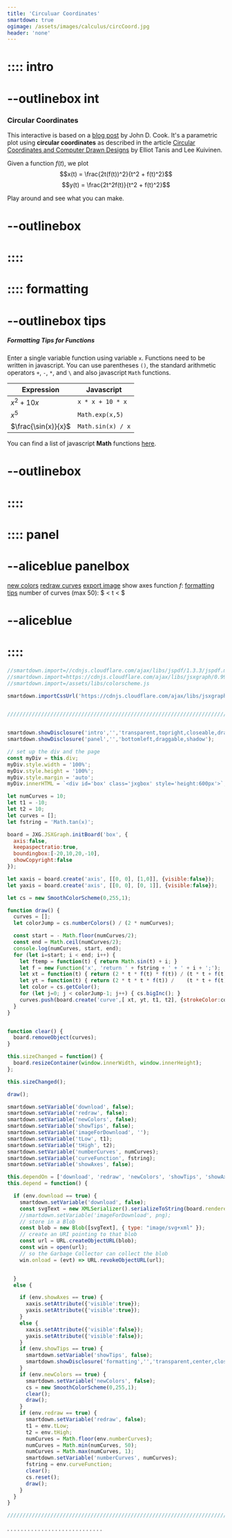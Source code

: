 ```yaml
---
title: 'Circuluar Coordinates'
smartdown: true
ogimage: /assets/images/calculus/circCoord.jpg
header: 'none'
---
```



# :::: intro
# --outlinebox int
### Circular Coordinates
This interactive is based on a [blog post](https://www.johndcook.com/blog/2020/11/09/some-mathematical-art/) by John D. Cook.  It's a parametric plot using **circular coordinates** as described in the article [Circular Coordinates and Computer Drawn Designs](https://www.tandfonline.com/doi/abs/10.1080/0025570X.1979.11976777) by Elliot Tanis and Lee Kuivinen. 

Given a function $f(t)$, we plot
$$x(t) = \frac{2t(f(t))^2}{t^2 + f(t)^2}$$
$$y(t) = \frac{2t^2f(t)}{t^2 + f(t)^2}$$

Play around and see what you can make.  
# --outlinebox
# ::::

# :::: formatting
# --outlinebox tips
##### Formatting Tips for Functions
Enter a single variable function using variable `x`.  Functions need to be written in javascript.  You can use parentheses `()`, the standard arithmetic operators `+`, `-`, `*`, and `\` and also javascript `Math` functions.

| Expression  | Javascript |
| ----------- | ----------- |
| $x^2 + 10x$          | `x * x + 10 * x`       |
| $x^5$                | `Math.exp(x,5)`      |
| $\frac{\sin(x)}{x}$  | `Math.sin(x) / x`    |

You can find a list of javascript **Math** functions [here](https://www.w3schools.com/jsref/jsref_obj_math.asp).
# --outlinebox
# ::::

# :::: panel
# --aliceblue panelbox
[new colors](:=newColors=true) [redraw curves](:=redraw=true) [export image](:=download=true) show axes[](:XshowAxes)
function $f$: [](:?curveFunction) [formatting tips](:=showTips=true)
number of curves (max 50): [](:?numberCurves|number)
[](:?tLow|number) $ < t < $ [](:?tHigh|number) 
# --aliceblue
# ::::

```javascript /autoplay/kiosk
//smartdown.import=//cdnjs.cloudflare.com/ajax/libs/jspdf/1.3.3/jspdf.min.js
//smartdown.import=https://cdnjs.cloudflare.com/ajax/libs/jsxgraph/0.99.7/jsxgraphcore.js
//smartdown.import=/assets/libs/colorscheme.js

smartdown.importCssUrl('https://cdnjs.cloudflare.com/ajax/libs/jsxgraph/0.99.7/jsxgraph.css');


//////////////////////////////////////////////////////////////////////////////////////////////////


smartdown.showDisclosure('intro','','transparent,topright,closeable,draggable,shadow,outline');
smartdown.showDisclosure('panel','','bottomleft,draggable,shadow');

// set up the div and the page
const myDiv = this.div;
myDiv.style.width = '100%';
myDiv.style.height = '100%';
myDiv.style.margin = 'auto';
myDiv.innerHTML = `<div id='box' class='jxgbox' style='height:600px'>`;

let numCurves = 10;
let t1 = -10;
let t2 = 10;
let curves = [];
let fstring = 'Math.tan(x)';

board = JXG.JSXGraph.initBoard('box', {
  axis:false, 
  keepaspectratio:true, 
  boundingbox:[-20,10,20,-10],
  showCopyright:false
});

let xaxis = board.create('axis', [[0, 0], [1,0]], {visible:false});
let yaxis = board.create('axis', [[0, 0], [0, 1]], {visible:false});

let cs = new SmoothColorScheme(0,255,1);

function draw() {
  curves = [];
  let colorJump = cs.numberColors() / (2 * numCurves);

  const start = - Math.floor(numCurves/2);
  const end = Math.ceil(numCurves/2);
  console.log(numCurves, start, end);
  for (let i=start; i < end; i++) {
    let ftemp = function(t) { return Math.sin(t) + i; }
    let f = new Function('x', 'return ' + fstring + ' + ' + i + ';');
    let xt = function(t) { return (2 * t * f(t) * f(t)) / (t * t + f(t) * f(t)); }
    let yt = function(t) { return (2 * t * t * f(t)) /    (t * t + f(t) * f(t)); }
    let color = cs.getColor();
    for (let j=0; j < colorJump-1; j++) { cs.bigInc(); }
    curves.push(board.create('curve',[ xt, yt, t1, t2], {strokeColor:color,strokeWidth:2}));
  }
}


function clear() {
  board.removeObject(curves);
}

this.sizeChanged = function() {
  board.resizeContainer(window.innerWidth, window.innerHeight);
};

this.sizeChanged();

draw();

smartdown.setVariable('download', false);
smartdown.setVariable('redraw', false);
smartdown.setVariable('newColors', false);
smartdown.setVariable('showTips', false);
smartdown.setVariable('imageForDownload', '');
smartdown.setVariable('tLow', t1);
smartdown.setVariable('tHigh', t2);
smartdown.setVariable('numberCurves', numCurves);
smartdown.setVariable('curveFunction', fstring);
smartdown.setVariable('showAxes', false);

this.dependOn = ['download', 'redraw', 'newColors', 'showTips', 'showAxes'];
this.depend = function() {

  if (env.download == true) {
    smartdown.setVariable('download', false);
    const svgText = new XMLSerializer().serializeToString(board.renderer.svgRoot);
    //smartdown.setVariable('imageForDownload', png);
    // store in a Blob
    const blob = new Blob([svgText], { type: "image/svg+xml" });
    // create an URI pointing to that blob
    const url = URL.createObjectURL(blob);
    const win = open(url);
    // so the Garbage Collector can collect the blob
    win.onload = (evt) => URL.revokeObjectURL(url);


  }
  else {

    if (env.showAxes == true) {
      xaxis.setAttribute({'visible':true});
      yaxis.setAttribute({'visible':true});
    }
    else {
      xaxis.setAttribute({'visible':false});
      yaxis.setAttribute({'visible':false});
    }
    if (env.showTips == true) {
      smartdown.setVariable('showTips', false);
      smartdown.showDisclosure('formatting','','transparent,center,closeable,draggable,shadow,outline');
    }
    if (env.newColors == true) {
      smartdown.setVariable('newColors', false);
      cs = new SmoothColorScheme(0,255,1);
      clear();
      draw();
    }
    if (env.redraw == true) {
      smartdown.setVariable('redraw', false);
      t1 = env.tLow;
      t2 = env.tHigh;
      numCurves = Math.floor(env.numberCurves);
      numCurves = Math.min(numCurves, 50);
      numCurves = Math.max(numCurves, 1);
      smartdown.setVariable('numberCurves', numCurves);
      fstring = env.curveFunction;
      clear();
      cs.reset();
      draw();
    }
  }
}

//////////////////////////////////////////////////////////////////////////////////////////////////


```
.
.
.
.
.
.
.
.
.
.
.
.
.
.
.
.
.
.
.
.
.
.
.
.
.
.
.
.
